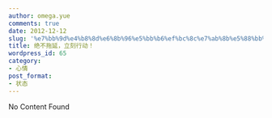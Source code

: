 ```yaml
---
author: omega.yue
comments: true
date: 2012-12-12
slug: '%e7%bb%9d%e4%b8%8d%e6%8b%96%e5%bb%b6%ef%bc%8c%e7%ab%8b%e5%88%bb%e8%a1%8c%e5%8a%a8%ef%bc%81'
title: 绝不拖延，立刻行动！
wordpress_id: 65
category:
- 心情
post_format:
- 状态
---
```

No Content Found
